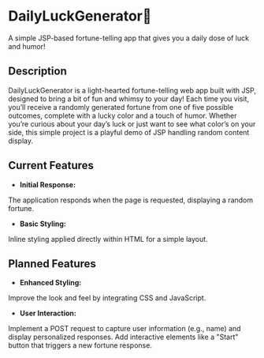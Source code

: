 # DailyLuckGenerator🌠
A simple JSP-based fortune-telling app that gives you a daily dose of luck and humor! 

## Description
DailyLuckGenerator is a light-hearted fortune-telling web app built with JSP, designed to bring a bit of fun and whimsy to your day! Each time you visit, you’ll receive a randomly generated fortune from one of five possible outcomes, complete with a lucky color and a touch of humor. Whether you’re curious about your day’s luck or just want to see what color’s on your side, this simple project is a playful demo of JSP handling random content display.

## Current Features

- **Initial Response:**

 The application responds when the page is requested, displaying a random fortune.

- **Basic Styling:**

 Inline styling applied directly within HTML for a simple layout.


## Planned Features
- **Enhanced Styling:**

 Improve the look and feel by integrating CSS and JavaScript.

- **User Interaction:**

 Implement a POST request to capture user information (e.g., name) and display personalized responses. Add interactive elements like a "Start" button that triggers a new fortune response.


